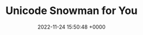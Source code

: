 ---
title: "Unicode Snowman for You"
link: "http://unicodesnowmanforyou.com"
date: "2022-11-24 15:50:48 +0000"
---